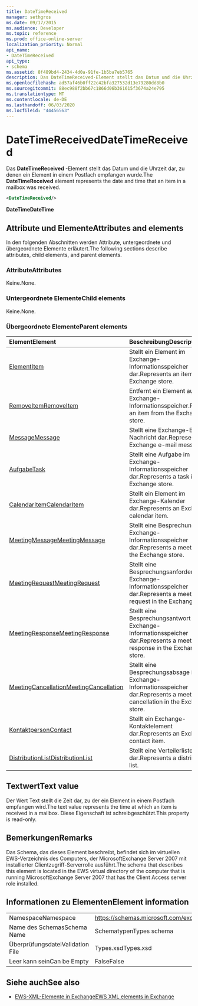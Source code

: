 ```yaml
---
title: DateTimeReceived
manager: sethgros
ms.date: 09/17/2015
ms.audience: Developer
ms.topic: reference
ms.prod: office-online-server
localization_priority: Normal
api_name:
- DateTimeReceived
api_type:
- schema
ms.assetid: 8f489bd4-2434-4d0a-91fe-1b5ba7eb5765
description: Das DateTimeReceived-Element stellt das Datum und die Uhrzeit dar, zu denen ein Element in einem Postfach empfangen wurde.
ms.openlocfilehash: ad57af46b0ff22c42bfa327532d13e79280dd8b0
ms.sourcegitcommit: 88ec988f2bb67c1866d06b361615f3674a24e795
ms.translationtype: MT
ms.contentlocale: de-DE
ms.lasthandoff: 06/03/2020
ms.locfileid: "44456563"
---
```

# <a name="datetimereceived"></a><span data-ttu-id="83521-103">DateTimeReceived</span><span class="sxs-lookup"><span data-stu-id="83521-103">DateTimeReceived</span></span>

<span data-ttu-id="83521-104">Das **DateTimeReceived** -Element stellt das Datum und die Uhrzeit dar, zu denen ein Element in einem Postfach empfangen wurde.</span><span class="sxs-lookup"><span data-stu-id="83521-104">The **DateTimeReceived** element represents the date and time that an item in a mailbox was received.</span></span> 
  
```xml
<DateTimeReceived/>
```

<span data-ttu-id="83521-105">**DateTime**</span><span class="sxs-lookup"><span data-stu-id="83521-105">**DateTime**</span></span>

## <a name="attributes-and-elements"></a><span data-ttu-id="83521-106">Attribute und Elemente</span><span class="sxs-lookup"><span data-stu-id="83521-106">Attributes and elements</span></span>

<span data-ttu-id="83521-107">In den folgenden Abschnitten werden Attribute, untergeordnete und übergeordnete Elemente erläutert.</span><span class="sxs-lookup"><span data-stu-id="83521-107">The following sections describe attributes, child elements, and parent elements.</span></span>
  
### <a name="attributes"></a><span data-ttu-id="83521-108">Attribute</span><span class="sxs-lookup"><span data-stu-id="83521-108">Attributes</span></span>

<span data-ttu-id="83521-109">Keine.</span><span class="sxs-lookup"><span data-stu-id="83521-109">None.</span></span>
  
### <a name="child-elements"></a><span data-ttu-id="83521-110">Untergeordnete Elemente</span><span class="sxs-lookup"><span data-stu-id="83521-110">Child elements</span></span>

<span data-ttu-id="83521-111">Keine.</span><span class="sxs-lookup"><span data-stu-id="83521-111">None.</span></span>
  
### <a name="parent-elements"></a><span data-ttu-id="83521-112">Übergeordnete Elemente</span><span class="sxs-lookup"><span data-stu-id="83521-112">Parent elements</span></span>

|<span data-ttu-id="83521-113">**Element**</span><span class="sxs-lookup"><span data-stu-id="83521-113">**Element**</span></span>|<span data-ttu-id="83521-114">**Beschreibung**</span><span class="sxs-lookup"><span data-stu-id="83521-114">**Description**</span></span>|
|:-----|:-----|
|[<span data-ttu-id="83521-115">Element</span><span class="sxs-lookup"><span data-stu-id="83521-115">Item</span></span>](item.md) <br/> |<span data-ttu-id="83521-116">Stellt ein Element im Exchange-Informationsspeicher dar.</span><span class="sxs-lookup"><span data-stu-id="83521-116">Represents an item in the Exchange store.</span></span>  <br/> |
|[<span data-ttu-id="83521-117">RemoveItem</span><span class="sxs-lookup"><span data-stu-id="83521-117">RemoveItem</span></span>](removeitem.md) <br/> |<span data-ttu-id="83521-118">Entfernt ein Element aus dem Exchange-Informationsspeicher.</span><span class="sxs-lookup"><span data-stu-id="83521-118">Removes an item from the Exchange store.</span></span>  <br/> |
|[<span data-ttu-id="83521-119">Message</span><span class="sxs-lookup"><span data-stu-id="83521-119">Message</span></span>](message-ex15websvcsotherref.md) <br/> |<span data-ttu-id="83521-120">Stellt eine Exchange-E-Mail-Nachricht dar.</span><span class="sxs-lookup"><span data-stu-id="83521-120">Represents an Exchange e-mail message.</span></span>  <br/> |
|[<span data-ttu-id="83521-121">Aufgabe</span><span class="sxs-lookup"><span data-stu-id="83521-121">Task</span></span>](task.md) <br/> |<span data-ttu-id="83521-122">Stellt eine Aufgabe im Exchange-Informationsspeicher dar.</span><span class="sxs-lookup"><span data-stu-id="83521-122">Represents a task in the Exchange store.</span></span>  <br/> |
|[<span data-ttu-id="83521-123">CalendarItem</span><span class="sxs-lookup"><span data-stu-id="83521-123">CalendarItem</span></span>](calendaritem.md) <br/> |<span data-ttu-id="83521-124">Stellt ein Element im Exchange-Kalender dar.</span><span class="sxs-lookup"><span data-stu-id="83521-124">Represents an Exchange calendar item.</span></span>  <br/> |
|[<span data-ttu-id="83521-125">MeetingMessage</span><span class="sxs-lookup"><span data-stu-id="83521-125">MeetingMessage</span></span>](meetingmessage.md) <br/> |<span data-ttu-id="83521-126">Stellt eine Besprechung im Exchange-Informationsspeicher dar.</span><span class="sxs-lookup"><span data-stu-id="83521-126">Represents a meeting in the Exchange store.</span></span>  <br/> |
|[<span data-ttu-id="83521-127">MeetingRequest</span><span class="sxs-lookup"><span data-stu-id="83521-127">MeetingRequest</span></span>](meetingrequest.md) <br/> |<span data-ttu-id="83521-128">Stellt eine Besprechungsanforderung im Exchange-Informationsspeicher dar.</span><span class="sxs-lookup"><span data-stu-id="83521-128">Represents a meeting request in the Exchange store.</span></span>  <br/> |
|[<span data-ttu-id="83521-129">MeetingResponse</span><span class="sxs-lookup"><span data-stu-id="83521-129">MeetingResponse</span></span>](meetingresponse.md) <br/> |<span data-ttu-id="83521-130">Stellt eine Besprechungsantwort im Exchange-Informationsspeicher dar.</span><span class="sxs-lookup"><span data-stu-id="83521-130">Represents a meeting response in the Exchange store.</span></span>  <br/> |
|[<span data-ttu-id="83521-131">MeetingCancellation</span><span class="sxs-lookup"><span data-stu-id="83521-131">MeetingCancellation</span></span>](meetingcancellation.md) <br/> |<span data-ttu-id="83521-132">Stellt eine Besprechungsabsage im Exchange-Informationsspeicher dar.</span><span class="sxs-lookup"><span data-stu-id="83521-132">Represents a meeting cancellation in the Exchange store.</span></span>  <br/> |
|[<span data-ttu-id="83521-133">Kontaktperson</span><span class="sxs-lookup"><span data-stu-id="83521-133">Contact</span></span>](contact.md) <br/> |<span data-ttu-id="83521-134">Stellt ein Exchange-Kontaktelement dar.</span><span class="sxs-lookup"><span data-stu-id="83521-134">Represents an Exchange contact item.</span></span>  <br/> |
|[<span data-ttu-id="83521-135">DistributionList</span><span class="sxs-lookup"><span data-stu-id="83521-135">DistributionList</span></span>](distributionlist.md) <br/> |<span data-ttu-id="83521-136">Stellt eine Verteilerliste dar.</span><span class="sxs-lookup"><span data-stu-id="83521-136">Represents a distribution list.</span></span>  <br/> |
   
## <a name="text-value"></a><span data-ttu-id="83521-137">Textwert</span><span class="sxs-lookup"><span data-stu-id="83521-137">Text value</span></span>

<span data-ttu-id="83521-138">Der Wert Text stellt die Zeit dar, zu der ein Element in einem Postfach empfangen wird.</span><span class="sxs-lookup"><span data-stu-id="83521-138">The text value represents the time at which an item is received in a mailbox.</span></span> <span data-ttu-id="83521-139">Diese Eigenschaft ist schreibgeschützt.</span><span class="sxs-lookup"><span data-stu-id="83521-139">This property is read-only.</span></span>
  
## <a name="remarks"></a><span data-ttu-id="83521-140">Bemerkungen</span><span class="sxs-lookup"><span data-stu-id="83521-140">Remarks</span></span>

<span data-ttu-id="83521-141">Das Schema, das dieses Element beschreibt, befindet sich im virtuellen EWS-Verzeichnis des Computers, der MicrosoftExchange Server 2007 mit installierter Clientzugriff-Serverrolle ausführt.</span><span class="sxs-lookup"><span data-stu-id="83521-141">The schema that describes this element is located in the EWS virtual directory of the computer that is running MicrosoftExchange Server 2007 that has the Client Access server role installed.</span></span>
  
## <a name="element-information"></a><span data-ttu-id="83521-142">Informationen zu Elementen</span><span class="sxs-lookup"><span data-stu-id="83521-142">Element information</span></span>

|||
|:-----|:-----|
|<span data-ttu-id="83521-143">Namespace</span><span class="sxs-lookup"><span data-stu-id="83521-143">Namespace</span></span>  <br/> |https://schemas.microsoft.com/exchange/services/2006/types  <br/> |
|<span data-ttu-id="83521-144">Name des Schemas</span><span class="sxs-lookup"><span data-stu-id="83521-144">Schema Name</span></span>  <br/> |<span data-ttu-id="83521-145">Schematypen</span><span class="sxs-lookup"><span data-stu-id="83521-145">Types schema</span></span>  <br/> |
|<span data-ttu-id="83521-146">Überprüfungsdatei</span><span class="sxs-lookup"><span data-stu-id="83521-146">Validation File</span></span>  <br/> |<span data-ttu-id="83521-147">Types.xsd</span><span class="sxs-lookup"><span data-stu-id="83521-147">Types.xsd</span></span>  <br/> |
|<span data-ttu-id="83521-148">Leer kann sein</span><span class="sxs-lookup"><span data-stu-id="83521-148">Can be Empty</span></span>  <br/> |<span data-ttu-id="83521-149">False</span><span class="sxs-lookup"><span data-stu-id="83521-149">False</span></span>  <br/> |
   
## <a name="see-also"></a><span data-ttu-id="83521-150">Siehe auch</span><span class="sxs-lookup"><span data-stu-id="83521-150">See also</span></span>

- [<span data-ttu-id="83521-151">EWS-XML-Elemente in Exchange</span><span class="sxs-lookup"><span data-stu-id="83521-151">EWS XML elements in Exchange</span></span>](ews-xml-elements-in-exchange.md)

